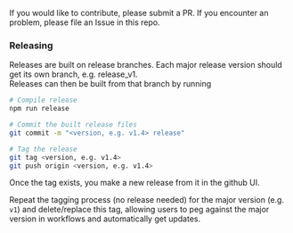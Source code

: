 If you would like to contribute, please submit a PR. If you encounter an
problem, please file an Issue in this repo.

### Releasing

Releases are built on release branches. Each major release version should get
its own branch, e.g. release_v1.  
Releases can then be built from that branch by running

```bash
# Compile release
npm run release

# Commit the built release files
git commit -m "<version, e.g. v1.4> release"

# Tag the release
git tag <version, e.g. v1.4>
git push origin <version, e.g. v1.4>
```

Once the tag exists, you make a new release from it in the github UI.

Repeat the tagging process (no release needed) for the major version (e.g. `v1`) and delete/replace this tag, allowing users to peg against the major version in workflows and automatically get updates.
